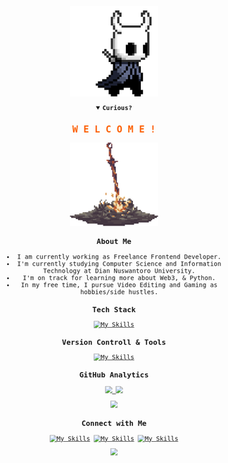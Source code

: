   <p align="center">
  <br>
  <img src="https://raw.githubusercontent.com/TanZng/TanZng/master/assets/hollor_knight3.gif" width="200">
</p>
<details align="center" open="">
<summary> <b> <samp> Curious? </samp></b></summary>
<samp>
 <b><h2 style="color: #fc6203">W E L C O M E !</h2> </b>
<img src="https://raw.githubusercontent.com/TanZng/TanZng/master/assets/bonefire.gif" width="200">


### About Me
- I am currently working as Freelance Frontend Developer.
- I'm currently studying Computer Science and Information Technology at Dian Nuswantoro University.
- I'm on track for learning more about Web3, & Python.
- In my free time, I pursue Video Editing and Gaming as hobbies/side hustles.

### Tech Stack
[![My Skills](https://skillicons.dev/icons?i=html,css,js,php,react,laravel,tailwind,bootstrap,mysql)](https://skillicons.dev)

### Version Controll & Tools 
[![My Skills](https://skillicons.dev/icons?i=vscode,notion,github,git,figma,ae,ps)](https://skillicons.dev)

### GitHub Analytics
<p align="center">
  <a href="https://github.com/hxndsky">
    <img height="180em" src="https://github-readme-stats-eight-theta.vercel.app/api?username=hxndsky&show_icons=true&theme=react&include_all_commits=true&count_private=true&hide_border=true&layout=compact"/>
  </a>
  <a href="https://github.com/hxndsky">
    <img height="180em" src="https://github-readme-stats.vercel.app/api/top-langs/?username=Hxndsky&theme=react&hide_border=true&include_all_commits=true&count_private=true&layout=compact"/>
  </a>
</p>

<p align="center">
  <img height="180em" src="https://nirzak-streak-stats.vercel.app/?user=Hxndsky&theme=react&hide_border=true"/>
</p>


### Connect with Me
[![My Skills](https://skillicons.dev/icons?i=github)](https://github.com/hxndsky)
[![My Skills](https://skillicons.dev/icons?i=discord)](https://discord.gg/WPpjQa4vhA)
[![My Skills](https://skillicons.dev/icons?i=instagram)](https://www.instagram.com/hxndsky)

[![](https://visitcount.itsvg.in/api?id=Hxndsky&icon=2&color=9)](https://visitcount.itsvg.in)
</samp>
</details>
